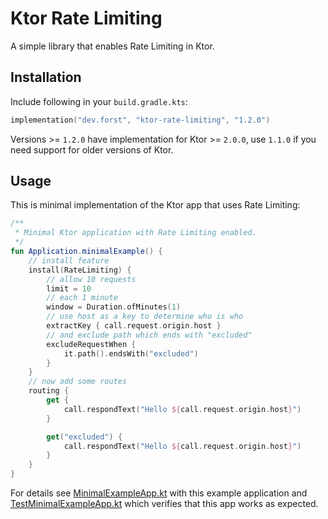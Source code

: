 # Ktor Rate Limiting

A simple library that enables Rate Limiting in Ktor.

## Installation

Include following in your `build.gradle.kts`:

```kotlin
implementation("dev.forst", "ktor-rate-limiting", "1.2.0")
```

Versions >= `1.2.0` have implementation for Ktor >= `2.0.0`, use `1.1.0` if you need support for older versions of Ktor.

## Usage

This is minimal implementation of the Ktor app that uses Rate Limiting:

```kotlin
/**
 * Minimal Ktor application with Rate Limiting enabled.
 */
fun Application.minimalExample() {
    // install feature
    install(RateLimiting) {
        // allow 10 requests
        limit = 10
        // each 1 minute
        window = Duration.ofMinutes(1)
        // use host as a key to determine who is who
        extractKey { call.request.origin.host }
        // and exclude path which ends with "excluded"
        excludeRequestWhen {
            it.path().endsWith("excluded")
        }
    }
    // now add some routes
    routing {
        get {
            call.respondText("Hello ${call.request.origin.host}")
        }

        get("excluded") {
            call.respondText("Hello ${call.request.origin.host}")
        }
    }
}
```

For details see [MinimalExampleApp.kt](src/test/kotlin/dev/forst/ktor/ratelimiting/MinimalExampleApp.kt) with this example application
and [TestMinimalExampleApp.kt](src/test/kotlin/dev/forst/ktor/ratelimiting/TestMinimalExampleApp.kt) which verifies that this app works as
expected.
